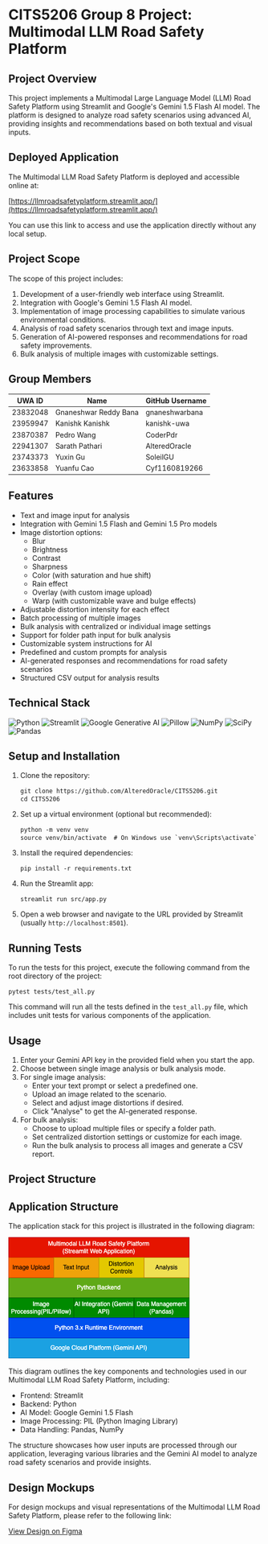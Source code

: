 # CITS5206 Group 8 Project: Multimodal LLM Road Safety Platform

## Project Overview

This project implements a Multimodal Large Language Model (LLM) Road Safety Platform using Streamlit and Google's Gemini 1.5 Flash AI model. The platform is designed to analyze road safety scenarios using advanced AI, providing insights and recommendations based on both textual and visual inputs.

## Deployed Application

The Multimodal LLM Road Safety Platform is deployed and accessible online at:

[https://llmroadsafetyplatform.streamlit.app/](https://llmroadsafetyplatform.streamlit.app/)

You can use this link to access and use the application directly without any local setup.

## Project Scope

The scope of this project includes:

1. Development of a user-friendly web interface using Streamlit.
2. Integration with Google's Gemini 1.5 Flash AI model.
3. Implementation of image processing capabilities to simulate various environmental conditions.
4. Analysis of road safety scenarios through text and image inputs.
5. Generation of AI-powered responses and recommendations for road safety improvements.
6. Bulk analysis of multiple images with customizable settings.

## Group Members

| UWA ID   | Name                 | GitHub Username   |
|----------|----------------------|-------------------|
| 23832048 | Gnaneshwar Reddy Bana| gnaneshwarbana    |
| 23959947 | Kanishk Kanishk      | kanishk-uwa       |
| 23870387 | Pedro Wang           | CoderPdr          |
| 22941307 | Sarath Pathari       | AlteredOracle     |
| 23743373 | Yuxin Gu             | SoleilGU          |
| 23633858 | Yuanfu Cao           | Cyf1160819266     |

## Features

- Text and image input for analysis
- Integration with Gemini 1.5 Flash and Gemini 1.5 Pro models
- Image distortion options:
  - Blur
  - Brightness
  - Contrast
  - Sharpness
  - Color (with saturation and hue shift)
  - Rain effect
  - Overlay (with custom image upload)
  - Warp (with customizable wave and bulge effects)
- Adjustable distortion intensity for each effect
- Batch processing of multiple images
- Bulk analysis with centralized or individual image settings
- Support for folder path input for bulk analysis
- Customizable system instructions for AI
- Predefined and custom prompts for analysis
- AI-generated responses and recommendations for road safety scenarios
- Structured CSV output for analysis results

## Technical Stack

![Python](https://img.shields.io/badge/Python-v3.10+-blue)
![Streamlit](https://img.shields.io/badge/Streamlit-v1.28.0+-blue)
![Google Generative AI](https://img.shields.io/badge/Google_Generative_AI-v0.3.1+-blue)
![Pillow](https://img.shields.io/badge/Pillow-v10.0.0+-blue)
![NumPy](https://img.shields.io/badge/NumPy-v1.24.0+-blue)
![SciPy](https://img.shields.io/badge/SciPy-v1.10.0+-blue)
![Pandas](https://img.shields.io/badge/Pandas-v2.0.0+-blue)

## Setup and Installation

1. Clone the repository:
   ```
   git clone https://github.com/AlteredOracle/CITS5206.git
   cd CITS5206
   ```

2. Set up a virtual environment (optional but recommended):
   ```
   python -m venv venv
   source venv/bin/activate  # On Windows use `venv\Scripts\activate`
   ```

3. Install the required dependencies:
   ```
   pip install -r requirements.txt
   ```

4. Run the Streamlit app:
   ```
   streamlit run src/app.py
   ```

5. Open a web browser and navigate to the URL provided by Streamlit (usually `http://localhost:8501`).

## Running Tests

To run the tests for this project, execute the following command from the root directory of the project:

```
pytest tests/test_all.py
```

This command will run all the tests defined in the `test_all.py` file, which includes unit tests for various components of the application.

## Usage

1. Enter your Gemini API key in the provided field when you start the app.
2. Choose between single image analysis or bulk analysis mode.
3. For single image analysis:
   - Enter your text prompt or select a predefined one.
   - Upload an image related to the scenario.
   - Select and adjust image distortions if desired.
   - Click "Analyse" to get the AI-generated response.
4. For bulk analysis:
   - Choose to upload multiple files or specify a folder path.
   - Set centralized distortion settings or customize for each image.
   - Run the bulk analysis to process all images and generate a CSV report.

## Project Structure

## Application Structure

The application stack for this project is illustrated in the following diagram:

![Application Stack](https://github.com/AlteredOracle/CITS5206/blob/main/Project%20Documents/Application%20Stack.png)

This diagram outlines the key components and technologies used in our Multimodal LLM Road Safety Platform, including:

- Frontend: Streamlit
- Backend: Python
- AI Model: Google Gemini 1.5 Flash
- Image Processing: PIL (Python Imaging Library)
- Data Handling: Pandas, NumPy

The structure showcases how user inputs are processed through our application, leveraging various libraries and the Gemini AI model to analyze road safety scenarios and provide insights.

## Design Mockups

For design mockups and visual representations of the Multimodal LLM Road Safety Platform, please refer to the following link:

[View Design on Figma](https://www.figma.com/design/XaY1Gj4GGDYnQT3a7rHhKs/Multimodal-LLM-Road-Safety-Platform?node-id=0-1&t=m9u1DMpXtYAX23DD-1)